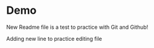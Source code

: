 # Demo

New Readme file is a test to practice with Git and Github!

Adding new line to practice editing file
